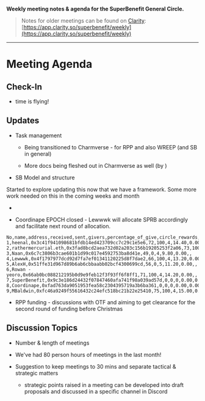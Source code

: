 **Weekly meeting notes & agenda for the SuperBenefit General Circle.**

> Notes for older meetings can be found on [Clarity](https://app.clarity.so/superbenefit/docs/7b03af88-ecdf-4858-8eb8-c0b8d35988f7):
> [https://app.clarity.so/superbenefit/weekly](https://app.clarity.so/superbenefit/weekly)

---

# Meeting Agenda

## Check-In

- time is flying!

## Updates

- Task management

  - Being transitioned to Charmverse - for RPP and also WREEP (and SB in general)

  - More docs being fleshed out in Charmverse as well (by  )

- SB Model and structure

Started to explore updating this now that we have a framework. Some more work needed on this in the coming weeks and month	

- 

- Coordinape EPOCH closed - Lewwwk will allocate SPRB accordingly and facilitate next round of allocation. 

```
No,name,address,received,sent,givers,percentage_of_give,circle_rewards,circle_rewards_token,email
1,heenal,0x3c41f941098681bfdb14ed423709cc7c29c1e5e6,72,100,4,14.40,0.00,,
2,rathermercurial.eth,0x3fad8bcd2aea732d02a203c156b19205253f2a06,73,100,4,14.60,0.00,,
3,Naan,0x6c7c3806b3cae601b1d99c017e4592753ba8d41e,49,0,4,9.80,0.00,,
4,Lewwwk,0x4f1797977dcd92d7fa7ef01341120225d8f7dae2,66,100,4,13.20,0.00,,
5,AlexH,0x51ffe31d967d89b6ab6cbbaabb02bcf4300699cd,56,0,5,11.20,0.00,,
6,Rowan - yeoro,0x66ab0bc088212195b0d9e9feb12f3f93ff6f8ff1,71,100,4,14.20,0.00,,
7,SuperBenefit,0x9c3e186d24432f07847460afa741f98a039ad57d,0,0,0,0.00,0.00,,
8,Coordinape,0xfad763da9051953fea58c2304395719a3b6ba361,0,0,0,0.00,0.00,,
9,MBaldwin,0xfc46a9249f55616432c24efc518bc21b22e25410,75,100,4,15.00,0.00,,
```

- RPP funding - discussions with OTF and aiming to get clearance for the second round of funding before Christmas

## Discussion Topics

-  Number & length of meetings

  - We've had 80 person hours of meetings in the last month!

  - Suggestion to keep meetings to 30 mins and separate tactical & strategic matters

    - strategic points raised in a meeting can be developed into draft proposals and discussed in a specific channel in Discord